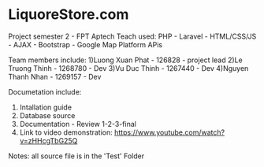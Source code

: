 # LiquoreStore.com
Project semester 2 - FPT Aptech
Teach used: PHP - Laravel - HTML/CSS/JS - AJAX - Bootstrap - Google Map Platform APis

Team members include:
1)Luong Xuan Phat - 126828 - project lead
2)Le Truong Thinh - 1268780 - Dev
3)Vu Duc Thinh - 1267440 - Dev
4)Nguyen Thanh Nhan - 1269157 - Dev

Documetation include: 
1) Intallation guide
2) Database source
3) Documentation - Review 1-2-3-final
4) Link to video demonstration: https://www.youtube.com/watch?v=zHHcgTbG25Q


Notes: all source file is in the 'Test' Folder
